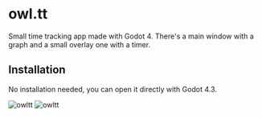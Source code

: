 # owl.tt

Small time tracking app made with Godot 4. There's a main window with a graph and a small overlay one with a timer.

## Installation

No installation needed, you can open it directly with Godot 4.3.

![owltt](https://i.imgur.com/wXJOJv2.png)
![owltt](https://i.imgur.com/zvvZK6e.png)
